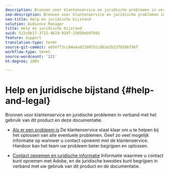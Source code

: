 ```yaml
---
description: Bronnen voor klantenservice en juridische problemen in verband met het gebruik van dit product en deze documentatie.
seo-description: Bronnen voor klantenservice en juridische problemen in verband met het gebruik van dit product en deze documentatie.
seo-title: Help en juridische bijstand
solution: Audience Manager
title: Help en juridische bijstand
uuid: 522c9b17-3712-4619-9197-15d50eb97045
feature: Support
translation-type: tm+mt
source-git-commit: e05eff3cc04e4a82399752c862e2b2370286f96f
workflow-type: tm+mt
source-wordcount: '121'
ht-degree: 100%

---
```



# Help en juridische bijstand {#help-and-legal}

Bronnen voor klantenservice en juridische problemen in verband met het gebruik van dit product en deze documentatie.

* [Als er een probleem is](/help/using/help-legal/help-problem.md)
De klantenservice staat klaar om u te helpen bij het oplossen van alle eventuele problemen. Geef zo veel mogelijk informatie op wanneer u contact opneemt met de klantenservice. Hierdoor kan het team uw probleem beter begrijpen en oplossen.


* [Contact opnemen en juridische informatie](/help/using/help-legal/help-legal-contact.md)
Informatie waarmee u contact kunt opnemen met Adobe, en de juridische kwesties kunt begrijpen in verband met uw gebruik van dit product en de documentatie.
